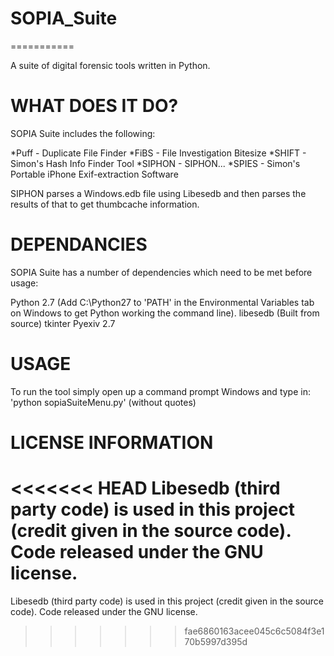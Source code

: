 <h1>SOPIA_Suite</h1>
===========

A suite of digital forensic tools written in Python.

<h1>WHAT DOES IT DO?</h1>

SOPIA Suite includes the following:


*Puff - Duplicate File Finder
*FiBS - File Investigation Bitesize
*SHIFT - Simon's Hash Info Finder Tool
*SIPHON - SIPHON...
*SPIES - Simon's Portable iPhone Exif-extraction Software

SIPHON parses a Windows.edb file using Libesedb and then parses the results of that to get thumbcache information.

<h1>DEPENDANCIES</h1>

SOPIA Suite has a number of dependencies which need to be met before usage:

Python 2.7 (Add C:\Python27 to 'PATH' in the Environmental Variables tab on Windows to get Python working the command line).
libesedb (Built from source)
tkinter
Pyexiv 2.7

<h1>USAGE</h1>

To run the tool simply open up a command prompt Windows and type in: 'python sopiaSuiteMenu.py' (without quotes)

<h1>LICENSE INFORMATION</h1>

<<<<<<< HEAD
Libesedb (third party code) is used in this project (credit given in the source code). Code released under the GNU license.
=======
Libesedb (third party code) is used in this project (credit given in the source code). Code released under the GNU license.
>>>>>>> fae6860163acee045c6c5084f3e170b5997d395d
